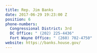 ```yaml
---
title: Rep. Jim Banks
date: 2017-06-29 19:23:00 Z
position: 6
phone-numbers:
  Congressional District: 3rd
  DC Office: " (202) 225-4436"
  Fort Wayne Office: " (260) 702-4750"
website: https://banks.house.gov/
---
```


